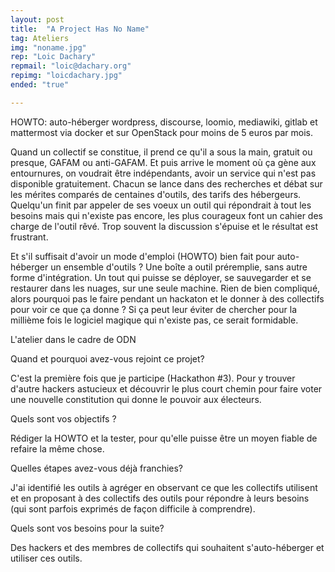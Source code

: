 ```yaml
---
layout: post
title:  "A Project Has No Name"
tag: Ateliers
img: "noname.jpg"
rep: "Loic Dachary"
repmail: "loic@dachary.org"
repimg: "loicdachary.jpg"
ended: "true"

---
```

HOWTO: auto-héberger wordpress, discourse, loomio, mediawiki, gitlab et mattermost via docker et sur OpenStack pour moins de 5 euros par mois.

Quand un collectif se constitue, il prend ce qu'il a sous la main, gratuit ou presque, GAFAM ou anti-GAFAM. Et puis arrive le moment où ça gène aux entournures, on voudrait être indépendants, avoir un service qui n'est pas disponible gratuitement. Chacun se lance dans des recherches et débat sur les mérites comparés de centaines d'outils, des tarifs des hébergeurs. Quelqu'un finit par appeler de ses voeux un outil qui répondrait à tout les besoins mais qui n'existe pas encore, les plus courageux font un cahier des charge de l'outil rêvé. Trop souvent la discussion s'épuise et le résultat est frustrant.

Et s'il suffisait d'avoir un mode d'emploi (HOWTO) bien fait pour auto-héberger un ensemble d'outils ? Une boîte a outil préremplie, sans autre forme d'intégration. Un tout qui puisse se déployer, se sauvegarder et se restaurer dans les nuages, sur une seule machine. Rien de bien compliqué, alors pourquoi pas le faire pendant un hackaton et le donner à des collectifs pour voir ce que ça donne ? Si ça peut leur éviter de chercher pour la millième fois le logiciel magique qui n'existe pas, ce serait formidable.



L'atelier dans le cadre de ODN

Quand et pourquoi avez-vous rejoint ce projet?

C'est la première fois que je participe (Hackathon #3). Pour y trouver d'autre hackers astucieux et découvrir le plus court chemin pour faire voter une nouvelle constitution qui donne le pouvoir aux électeurs.

Quels sont vos objectifs ?

Rédiger la HOWTO et la tester, pour qu'elle puisse être un moyen fiable de refaire la même chose.

Quelles étapes avez-vous déjà franchies?

J'ai identifié les outils à agréger en observant ce que les collectifs utilisent et en proposant à des collectifs des outils pour répondre à leurs besoins (qui sont parfois exprimés de façon difficile à comprendre).

Quels sont vos besoins pour la suite?

Des hackers et des membres de collectifs qui souhaitent s'auto-héberger et utiliser ces outils.
